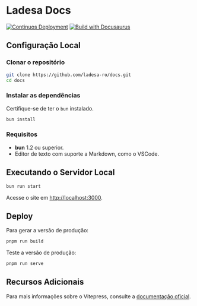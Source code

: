 # Ladesa Docs

[![Continuos Deployment][action-cd-src]][action-cd-href]
[![Build with Docusaurus][built-with-docusaurus-src]][built-with-docusaurus-href]

## Configuração Local

### Clonar o repositório

```sh
git clone https://github.com/ladesa-ro/docs.git
cd docs
```

### Instalar as dependências

Certifique-se de ter o `bun` instalado.

```sh
bun install
```

### Requisitos

- **bun** 1.2 ou superior.
- Editor de texto com suporte a Markdown, como o VSCode.

## Executando o Servidor Local

```sh
bun run start
```

Acesse o site em [http://localhost:3000](http://localhost:3000).

## Deploy

Para gerar a versão de produção:

```sh
pnpm run build
```

Teste a versão de produção:

```sh
pnpm run serve
```

## Recursos Adicionais

Para mais informações sobre o Vitepress, consulte a [documentação oficial](https://vitepress.dev/guide/getting-started).

<!-- Badges -->

<!-- Badges / Actions  -->

[action-cd-src]: https://img.shields.io/github/actions/workflow/status/ladesa-ro/docs/cd.yml?style=flat&logo=rocket&logoColor=white&label=Continuos+Deployment&labelColor=18181B
[action-cd-href]: https://github.com/ladesa-ro/docs/actions/workflows/cd.yml
[built-with-docusaurus-src]: https://img.shields.io/badge/built%20with%20docusaurus-%233e63dd?style=flat&logo=docusaurus&logoColor=white
[built-with-docusaurus-href]: https://docusaurus.io/

